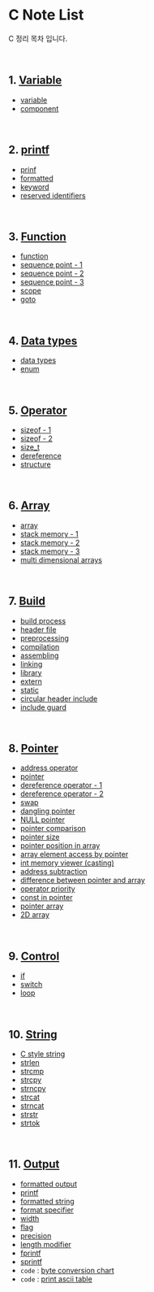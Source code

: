 # C Note List

C 정리 목차 입니다.

<br>

## 1. [Variable](https://github.com/moeyg/C-Workspace/tree/main/Note/01.Variable)

- [variable](https://github.com/moeyg/C-Workspace/blob/main/Note/01.Variable/01.variable.c)
- [component](https://github.com/moeyg/C-Workspace/blob/main/Note/01.Variable/02.component.c)

<br>

## 2. [printf](https://github.com/moeyg/C-Workspace/tree/main/Note/02.printf)

- [prinf](https://github.com/moeyg/C-Workspace/tree/main/Note/02.printf/01.printf.c)
- [formatted](https://github.com/moeyg/C-Workspace/tree/main/Note/02.printf/02.formatted)
- [keyword](https://github.com/moeyg/C-Workspace/blob/main/Note/02.printf/03.keyword.c)
- [reserved identifiers](https://github.com/moeyg/C-Workspace/blob/main/Note/02.printf/04.reserved_identifiers.c)

<br>

## 3. [Function](https://github.com/moeyg/C-Workspace/tree/main/Note/03.Function)

- [function](https://github.com/moeyg/C-Workspace/blob/main/Note/03.Function/01.function.c)
- [sequence point - 1](https://github.com/moeyg/C-Workspace/blob/main/Note/03.Function/02-1.sequence_point.c)
- [sequence point - 2](https://github.com/moeyg/C-Workspace/blob/main/Note/03.Function/02-2.sequence_point.c)
- [sequence point - 3](https://github.com/moeyg/C-Workspace/blob/main/Note/03.Function/02-3.sequence_point.c)
- [scope](https://github.com/moeyg/C-Workspace/blob/main/Note/03.Function/03.scope.c)
- [goto](https://github.com/moeyg/C-Workspace/blob/main/Note/03.Function/04.goto.c)

<br>

## 4. [Data types](https://github.com/moeyg/C-Workspace/tree/main/Note/04.Data_types)

- [data types](https://github.com/moeyg/C-Workspace/blob/main/Note/04.Data_types/01.data_types.c)
- [enum](https://github.com/moeyg/C-Workspace/blob/main/Note/04.Data_types/02.enum.c)

<br>

## 5. [Operator](https://github.com/moeyg/C-Workspace/tree/main/Note/05.Operator)

- [sizeof - 1](https://github.com/moeyg/C-Workspace/blob/main/Note/05.Operator/01-1.sizeof.c)
- [sizeof - 2](https://github.com/moeyg/C-Workspace/blob/main/Note/05.Operator/01-2.sizeof.c)
- [size_t](https://github.com/moeyg/C-Workspace/blob/main/Note/05.Operator/02.size_t.c)
- [dereference](https://github.com/moeyg/C-Workspace/blob/main/Note/05.Operator/03.dereference.c)
- [structure](https://github.com/moeyg/C-Workspace/blob/main/Note/05.Operator/04.structure.c)

<br>

## 6. [Array](https://github.com/moeyg/C-Workspace/tree/main/Note/06.Array)

- [array](https://github.com/moeyg/C-Workspace/blob/main/Note/06.Array/01.array.c)
- [stack memory - 1](https://github.com/moeyg/C-Workspace/blob/main/Note/06.Array/02-1.stack_memory.md)
- [stack memory - 2](https://github.com/moeyg/C-Workspace/blob/main/Note/06.Array/02-2.stack_memory.c)
- [stack memory - 3](https://github.com/moeyg/C-Workspace/blob/main/Note/06.Array/02-3.stack_memory.c)
- [multi dimensional arrays](https://github.com/moeyg/C-Workspace/blob/main/Note/06.Array/03.multi-dimensional_arrays.c)

<br>

## 7. [Build](https://github.com/moeyg/C-Workspace/tree/main/Note/07.Build)

- [build process](https://github.com/moeyg/C-Workspace/blob/main/Note/07.Build/01.build_process.md)
- [header file](https://github.com/moeyg/C-Workspace/blob/main/Note/07.Build/02.header_file.md)
- [preprocessing](https://github.com/moeyg/C-Workspace/blob/main/Note/07.Build/03.preprocessing.md)
- [compilation](https://github.com/moeyg/C-Workspace/blob/main/Note/07.Build/04.compilation.md)
- [assembling](https://github.com/moeyg/C-Workspace/blob/main/Note/07.Build/05.assembling.md)
- [linking](https://github.com/moeyg/C-Workspace/blob/main/Note/07.Build/06.linking.md)
- [library](https://github.com/moeyg/C-Workspace/blob/main/Note/07.Build/07.library.md)
- [extern](https://github.com/moeyg/C-Workspace/blob/main/Note/07.Build/08.extern.c)
- [static](https://github.com/moeyg/C-Workspace/blob/main/Note/07.Build/09.static.c)
- [circular header include](https://github.com/moeyg/C-Workspace/blob/main/Note/07.Build/10.circular_header_include.h)
- [include guard](https://github.com/moeyg/C-Workspace/blob/main/Note/07.Build/11.include_guard.h)

<br>

## 8. [Pointer](https://github.com/moeyg/C-Workspace/tree/main/Note/08.Pointer)

- [address operator](https://github.com/moeyg/C-Workspace/blob/main/Note/08.Pointer/01.address_operator.c)
- [pointer](https://github.com/moeyg/C-Workspace/blob/main/Note/08.Pointer/02.pointer.c)
- [dereference operator - 1](https://github.com/moeyg/C-Workspace/blob/main/Note/08.Pointer/03-1.dereference_operator.c)
- [dereference operator - 2](https://github.com/moeyg/C-Workspace/blob/main/Note/08.Pointer/03-2.dereference_operator.c)
- [swap](https://github.com/moeyg/C-Workspace/blob/main/Note/08.Pointer/04.swap.c)
- [dangling pointer](https://github.com/moeyg/C-Workspace/blob/main/Note/08.Pointer/05.dangling_pointer.c)
- [NULL pointer](https://github.com/moeyg/C-Workspace/blob/main/Note/08.Pointer/06.null_pointer.c)
- [pointer comparison](https://github.com/moeyg/C-Workspace/blob/main/Note/08.Pointer/07.comparison.c)
- [pointer size](https://github.com/moeyg/C-Workspace/blob/main/Note/08.Pointer/08.pointer_size.c)
- [pointer position in array](https://github.com/moeyg/C-Workspace/blob/main/Note/08.Pointer/09.position_in_array.c)
- [array element access by pointer](https://github.com/moeyg/C-Workspace/blob/main/Note/08.Pointer/10.access_array.c)
- [int memory viewer (casting)](https://github.com/moeyg/C-Workspace/blob/main/Note/08.Pointer/11.int_memory_viewer.c)
- [address subtraction](https://github.com/moeyg/C-Workspace/blob/main/Note/08.Pointer/12.address_subtract.c)
- [difference between pointer and array](https://github.com/moeyg/C-Workspace/blob/main/Note/08.Pointer/13.difference_pointer_array.c)
- [operator priority](https://github.com/moeyg/C-Workspace/blob/main/Note/08.Pointer/14.operator_priority.c)
- [const in pointer](https://github.com/moeyg/C-Workspace/blob/main/Note/08.Pointer/15.const_pointer.c)
- [pointer array](https://github.com/moeyg/C-Workspace/blob/main/Note/08.Pointer/16.pointer_array.c)
- [2D array](https://github.com/moeyg/C-Workspace/blob/main/Note/08.Pointer/17.2D_array.c)

<br>

## 9. [Control](https://github.com/moeyg/C-Workspace/tree/main/Note/09.Control)

- [if](https://github.com/moeyg/C-Workspace/blob/main/Note/09.Control/01.if.c)
- [switch](https://github.com/moeyg/C-Workspace/blob/main/Note/09.Control/02.switch.c)
- [loop](https://github.com/moeyg/C-Workspace/blob/main/Note/09.Control/03.loop.c)

<br>

## 10. [String](https://github.com/moeyg/C-Workspace/tree/main/Note/10.string)

- [C style string](https://github.com/moeyg/C-Workspace/blob/main/Note/10.string/01.c_string.c)
- [strlen](https://github.com/moeyg/C-Workspace/blob/main/Note/10.string/02.strlen.c)
- [strcmp](https://github.com/moeyg/C-Workspace/blob/main/Note/10.string/03.strcmp.c)
- [strcpy](https://github.com/moeyg/C-Workspace/blob/main/Note/10.string/04.strcpy.c)
- [strncpy](https://github.com/moeyg/C-Workspace/blob/main/Note/10.string/05.strncpy.c)
- [strcat](https://github.com/moeyg/C-Workspace/blob/main/Note/10.string/06.strcat.c)
- [strncat](https://github.com/moeyg/C-Workspace/blob/main/Note/10.string/07.strncat.c)
- [strstr](https://github.com/moeyg/C-Workspace/blob/main/Note/10.string/08.strstr.c)
- [strtok](https://github.com/moeyg/C-Workspace/blob/main/Note/10.string/09.strtok.c)

<br>

## 11. [Output](https://github.com/moeyg/C-Workspace/tree/main/Note/11.Output)

- [formatted output](https://github.com/moeyg/C-Workspace/blob/main/Note/11.Output/01.formatted_output.c)
- [printf](https://github.com/moeyg/C-Workspace/blob/main/Note/11.Output/02.printf.c)
- [formatted string](https://github.com/moeyg/C-Workspace/blob/main/Note/11.Output/03-1.formatted_string.c)
- [format specifier](https://github.com/moeyg/C-Workspace/blob/main/Note/11.Output/03-2.format_specifier.c)
- [width](https://github.com/moeyg/C-Workspace/blob/main/Note/11.Output/03-3.width.c)
- [flag](https://github.com/moeyg/C-Workspace/blob/main/Note/11.Output/03-4.flag.c)
- [precision](https://github.com/moeyg/C-Workspace/blob/main/Note/11.Output/03-5.precision.c)
- [length modifier](https://github.com/moeyg/C-Workspace/blob/main/Note/11.Output/03-6.length_modifier.c)
- [fprintf](https://github.com/moeyg/C-Workspace/blob/main/Note/11.Output/04.fprintf.c)
- [sprintf](https://github.com/moeyg/C-Workspace/blob/main/Note/11.Output/05.sprintf.c)
- `code` : [byte conversion chart](https://github.com/moeyg/C-Workspace/tree/main/Note/11.Output/byte_conversion_chart)
- `code` : [print ascii table](https://github.com/moeyg/C-Workspace/tree/main/Note/11.Output/print_ascii_table)
